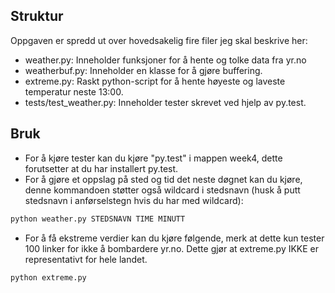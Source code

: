 ## Struktur
Oppgaven er spredd ut over hovedsakelig fire filer jeg skal beskrive her:
* weather.py: Inneholder funksjoner for å hente og tolke data fra yr.no
* weatherbuf.py: Inneholder en klasse for å gjøre buffering.
* extreme.py: Raskt python-script for å hente høyeste og laveste temperatur neste 13:00.
* tests/test_weather.py: Inneholder tester skrevet ved hjelp av py.test.

## Bruk
* For å kjøre tester kan du kjøre "py.test" i mappen week4, dette forutsetter at du har installert py.test.
* For å gjøre et oppslag på sted og tid det neste døgnet kan du kjøre, denne kommandoen støtter også wildcard i stedsnavn (husk å putt stedsnavn i anførselstegn hvis du har med wildcard):
``` bash
python weather.py STEDSNAVN TIME MINUTT
```

* For å få ekstreme verdier kan du kjøre følgende, merk at dette kun tester 100 linker for ikke å bombardere yr.no. Dette gjør at extreme.py IKKE er representativt for hele landet.
``` bash
python extreme.py
```
